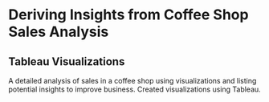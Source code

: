# Deriving Insights from Coffee Shop Sales Analysis
## Tableau Visualizations
A detailed analysis of sales in a coffee shop using visualizations and listing potential insights to improve business. Created visualizations using Tableau.

